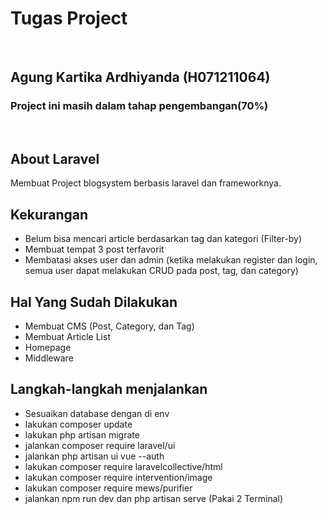 <h1> Tugas Project </h1> <br>
<h2>Agung Kartika Ardhiyanda (H071211064)</h2>
<h3>Project ini masih dalam tahap pengembangan(70%) </h3>
<br>

## About Laravel

Membuat Project blogsystem berbasis laravel dan frameworknya. 



## Kekurangan
- Belum bisa mencari article berdasarkan tag dan kategori (Filter-by)
- Membuat tempat 3 post terfavorit
- Membatasi akses user dan admin (ketika melakukan register dan login, semua user dapat melakukan CRUD pada post, tag, dan category)


## Hal Yang Sudah Dilakukan
- Membuat CMS (Post, Category, dan Tag)
- Membuat Article List
- Homepage
- Middleware


## Langkah-langkah menjalankan

- Sesuaikan database dengan di env
- lakukan composer update
- lakukan php artisan migrate
- jalankan composer require laravel/ui
- jalankan php artisan ui vue --auth
- lakukan composer require laravelcollective/html
- lakukan composer require intervention/image
- lakukan composer require mews/purifier
- jalankan npm run dev dan php artisan serve (Pakai 2 Terminal)


